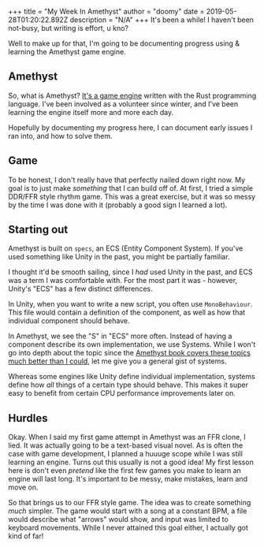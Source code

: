+++
title = "My Week In Amethyst"
author = "doomy"
date = 2019-05-28T01:20:22.892Z
description = "N/A"
+++
It's been a while! I haven't been not-busy, but writing is effort, u kno?

Well to make up for that, I'm going to be documenting progress using & learning the Amethyst game engine.

## Amethyst
So, what is Amethyst? [It's a game engine](https://amethyst.rs/) written with the Rust programming language. I've been involved as a volunteer since winter, and I've been learning the engine itself more and more each day.

Hopefully by documenting my progress here, I can document early issues I ran into, and how to solve them.

## Game
To be honest, I don't really have that perfectly nailed down right now. My goal is to just make *something* that I can build off of. At first, I tried a simple DDR/FFR style rhythm game. This was a great exercise, but it was so messy by the time I was done with it (probably a good sign I learned a lot).

## Starting out 
Amethyst is built on `specs`, an ECS (Entity Component System). If you've used something like Unity in the past, you might be partially familiar.

I thought it'd be smooth sailing, since I *had* used Unity in the past, and ECS was a term I was comfortable with. For the most part it was - however, Unity's "ECS" has a few distinct differences.

In Unity, when you want to write a new script, you often use `MonoBehaviour`. This file would contain a definition of the component, as well as how that individual component should behave. 

In Amethyst, we see the "S" in "ECS" more often. Instead of having a component describe its own implementation, we use Systems. While I won't go into depth about the topic since the [Amethyst book covers these topics much better than I could](https://amethyst.rs/doc), let me give you a general gist of systems.

Whereas some engines like Unity define individual implementation, systems define how *all* things of a certain type should behave. This makes it super easy to benefit from certain CPU performance improvements later on.

## Hurdles
Okay. When I said my first game attempt in Amethyst was an FFR clone, I lied. It was actually going to be a text-based visual novel. As is often the case with game development, I planned a huuuge scope while I was still learning an engine. Turns out this usually is not a good idea! My first lesson here is don't even *pretend* like the first few games you make to learn an engine will last long. It's important to be messy, make mistakes, learn and move on.

So that brings us to our FFR style game. The idea was to create something *much* simpler. The game would start with a song at a constant BPM, a file would describe what "arrows" would show, and input was limited to keyboard movements. While I never attained this goal either, I actually got kind of far!

